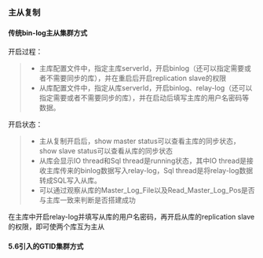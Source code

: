### 主从复制
#### 传统bin-log主从集群方式
开启过程： 
>- 主库配置文件中，指定主库serverId，开启binlog（还可以指定需要或者不需要同步的库），并在重启后开启replication slave的权限
>- 从库配置文件中，指定从库serverId，开启binlog、relay-log（还可以指定需要或者不需要同步的库），并在启动后填写主库的用户名密码等数据。

开启状态：
>- 主从复制开启后，show master status可以查看主库的同步状态，show slave status可以查看从库的同步状态
>- 从库会显示IO thread和Sql thread是running状态，其中IO thread是接收主库传来的binlog数据写入relay-log，Sql thread是将relay-log数据转成SQL写入从库。
>- 可以通过观察从库的Master_Log_File以及Read_Master_Log_Pos是否与主库一致来判断是否搭建成功

在主库中开启relay-log并填写从库的用户名密码，再开启从库的replication slave的权限，即可使两个库互为主从
#### 5.6引入的GTID集群方式
